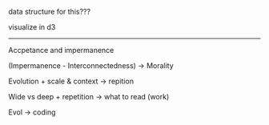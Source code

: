 data structure for this???

visualize in d3

---

Accpetance and impermanence

(Impermanence - Interconnectedness) -> Morality

Evolution + scale & context -> repition

Wide vs deep + repetition -> what to read (work)

Evol -> coding
